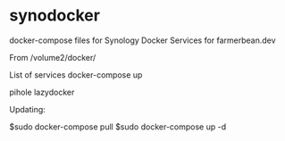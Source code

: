 # synodocker
docker-compose files for Synology
Docker Services for farmerbean.dev

From /volume2/docker/

List of services docker-compose up <service>

pihole
lazydocker


Updating:

$sudo docker-compose pull
$sudo docker-compose up -d

